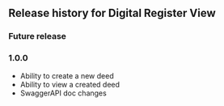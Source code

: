 ## Release history for Digital Register View

### Future release

### 1.0.0
- Ability to create a new deed
- Ability to view a created deed
- SwaggerAPI doc changes
